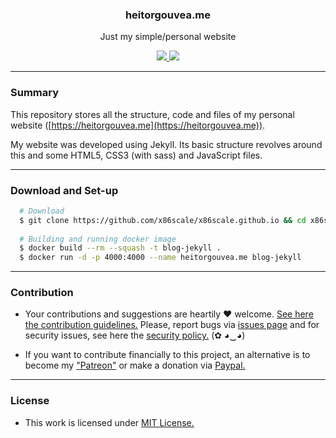 
<p align="center">
  <h3 align="center">heitorgouvea.me</h3>
  <p align="center">Just my simple/personal website</p>

  <p align="center">
    <a href="https://github.com/x86scale/x86scale.github.io/blob/master/LICENSE.md">
      <img src="https://img.shields.io/badge/license-MIT-blue.svg">
    </a>
    <a href="https://github.com/x86scale/x86scale.github.io/releases">
      <img src="https://img.shields.io/badge/version-1.0-blue.svg">
    </a>
  </p>
</p>

---

### Summary

This repository stores all the structure, code and files of my personal website ([https://heitorgouvea.me](https://heitorgouvea.me)).

My website was developed using Jekyll. Its basic structure revolves around this and some HTML5, CSS3 (with sass) and JavaScript files.

---

### Download and Set-up

```bash
  # Download
  $ git clone https://github.com/x86scale/x86scale.github.io && cd x86scale.github.io
    
  # Building and running docker image
  $ docker build --rm --squash -t blog-jekyll .
  $ docker run -d -p 4000:4000 --name heitorgouvea.me blog-jekyll
```

---

### Contribution

- Your contributions and suggestions are heartily ♥ welcome. [See here the contribution guidelines.](/.github/CONTRIBUTING.md) Please, report bugs via [issues page](https://github.com/x86scale/x86scale.github.io/issues) and for security issues, see here the [security policy.](./SECURITY.md) (✿ ◕‿◕) 

- If you want to contribute financially to this project, an alternative is to become my ["Patreon"](https://patreon.com/x86scale) or make a donation via [Paypal.](https://www.paypal.com/donate?hosted_button_id=4283L7ZNWN3M6)

---

### License

- This work is licensed under [MIT License.](./LICENSE.md)
